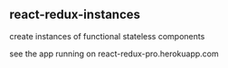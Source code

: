 ## react-redux-instances

create instances of functional stateless components

see the app running on react-redux-pro.herokuapp.com
